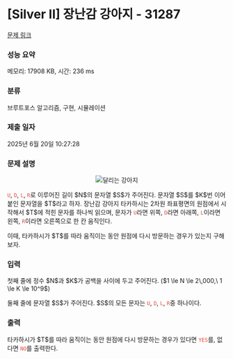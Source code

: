 # [Silver II] 장난감 강아지 - 31287 

[문제 링크](https://www.acmicpc.net/problem/31287) 

### 성능 요약

메모리: 17908 KB, 시간: 236 ms

### 분류

브루트포스 알고리즘, 구현, 시뮬레이션

### 제출 일자

2025년 6월 20일 10:27:28

### 문제 설명

<p style="text-align: center;"><img alt="달리는 강아지" src="" style="max-height:150px; object-fit:contain; display:inline-block;"></p>

<p><span style="color:#e74c3c;"><code>U</code></span>, <span style="color:#e74c3c;"><code>D</code></span>, <span style="color:#e74c3c;"><code>L</code></span>, <span style="color:#e74c3c;"><code>R</code></span>로 이루어진 길이 $N$의 문자열 $S$가 주어진다. 문자열 $S$를 $K$번 이어 붙인 문자열을 $T$라고 하자. 장난감 강아지 타카하시는 2차원 좌표평면의 원점에서 시작해서 $T$에 적힌 문자를 하나씩 읽으며, 문자가 <span style="color:#e74c3c;"><code>U</code></span>라면 위쪽, <span style="color:#e74c3c;"><code>D</code></span>라면 아래쪽, <span style="color:#e74c3c;"><code>L</code></span>이라면 왼쪽, <span style="color:#e74c3c;"><code>R</code></span>이라면 오른쪽으로 한 칸 움직인다.</p>

<p>이때, 타카하시가 $T$를 따라 움직이는 동안 원점에 다시 방문하는 경우가 있는지 구해 보자.</p>

### 입력 

 <p>첫째 줄에 정수 $N$과 $K$가 공백을 사이에 두고 주어진다. ($1 \le N \le 2\,000,\ 1 \le K \le 10^9$)</p>

<p>둘째 줄에 문자열 $S$가 주어진다. $S$의 모든 문자는 <span style="color:#e74c3c;"><code>U</code></span>, <span style="color:#e74c3c;"><code>D</code></span>, <span style="color:#e74c3c;"><code>L</code></span>, <span style="color:#e74c3c;"><code>R</code></span>중 하나이다.</p>

### 출력 

 <p>타카하시가 $T$를 따라 움직이는 동안 원점에 다시 방문하는 경우가 있다면 <span style="color:#e74c3c;"><code>YES</code></span>를, 없다면 <span style="color:#e74c3c;"><code>NO</code></span>를 출력한다.</p>

